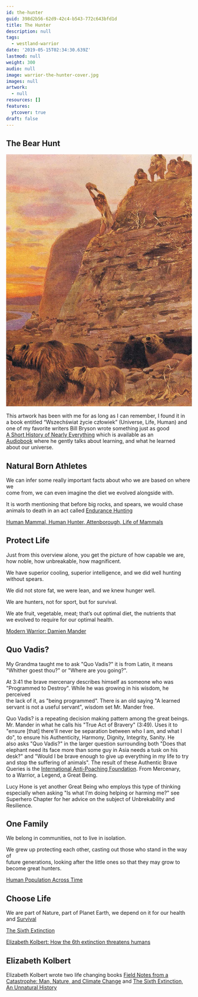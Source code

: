 ```yaml
---
id: the-hunter
guid: 398d2b56-62d9-42c4-b543-772c643bfd1d
title: The Hunter
description: null
tags:
  - westland-warrior
date: '2019-05-15T02:34:30.639Z'
lastmod: null
weight: 300
audio: null
image: warrior-the-hunter-cover.jpg
images: null
artwork:
  - null
resources: []
features:
  ytcover: true
draft: false
---
```


## The Bear Hunt

![The Bear Hunt](files/bears.jpg)

This artwork has been with me for as long as I can remember, I found it in\
a book entitled “Wszechświat życie człowiek” (Universe, Life, Human) and\
one of my favorite writers Bill Bryson wrote something just as good\
[A Short History of Nearly Everything](https://en.wikipedia.org/wiki/A_Short_History_of_Nearly_Everything) which is available as an\
[Audiobook](https://www.audible.com/pd/A-Short-History-of-Nearly-Everything-Audiobook/B002V0KFPW) where he gently talks about learning, and what he learned\
about our universe.

## Natural Born Athletes

We can infer some really important facts about who we are based on where we\
come from, we can even imagine the diet we evolved alongside with.

It is worth mentioning that before big rocks, and spears, we would chase\
animals to death in an act called [Endurance Hunting](https://en.wikipedia.org/wiki/Persistence_hunting)

[Human Mammal, Human Hunter, Attenborough, Life of Mammals](https://www.youtube.com/watch?v=826HMLoiE_o "Play Video")

## Protect Life

Just from this overview alone, you get the picture of how capable we are,\
how noble, how unbreakable, how magnificent.

We have superior cooling, superior intelligence, and we did well hunting\
without spears.

We did not store fat, we were lean, and we knew hunger well.

We are hunters, not for sport, but for survival.

We ate fruit, vegetable, meat; that’s out optimal diet, the nutrients that\
we evolved to require for our optimal health.

[Modern Warrior: Damien Mander](https://www.youtube.com/watch?v=9FCsyK4aRXQ "Play Video")

## Quo Vadis?

My Grandma taught me to ask "Quo Vadis?" it is from Latin, it means\
"Whither goest thou?" or "Where are you going?".

At 3:41 the brave mercenary describes himself as someone who was\
"Programmed to Destroy". While he was growing in his wisdom, he perceived\
the lack of it, as "being programmed". There is an old saying "A learned\
servant is not a useful servant", wisdom set Mr. Mander free.

Quo Vadis? is a repeating decision making pattern among the great beings.\
Mr. Mander in what he calls his "True Act of Bravery" (3:49). Uses it to\
"ensure \[that] there'll never be separation between who I am, and what I\
do", to ensure his Authenticity, Harmony, Dignity, Integrity, Sanity. He\
also asks "Quo Vadis?" in the larger question surrounding both "Does that\
elephant need its face more than some guy in Asia needs a tusk on his\
desk?" and "Would I be brave enough to give up everything in my life to try\
and stop the suffering of animals". The result of these Authentic Brave\
Queries is the [International Anti-Poaching Foundation](https://www.iapf.org/). From Mercenary,\
to a Warrior, a Legend, a Great Being.

Lucy Hone is yet another Great Being who employs this type of thinking\
especially when asking "Is what I'm doing helping or harming me?" see\
Superhero Chapter for her advice on the subject of Unbrekability and\
Resilience.

## One Family

We belong in communities, not to live in isolation.

We grew up protecting each other, casting out those who stand in the way of\
future generations, looking after the little ones so that they may grow to\
become great hunters.

[Human Population Across Time](https://www.youtube.com/watch?v=PUwmA3Q0_OE "Play Video")

## Choose Life

We are part of Nature, part of Planet Earth, we depend on it for our health\
and [Survival](https://youtu.be/TMrtLsQbaok)

[The Sixth Extinction](https://www.youtube.com/watch?v=kWrPo02e4fo "Play Video")

[Elizabeth Kolbert: How the 6th extinction threatens humans](https://www.youtube.com/watch?v=9XzAgMe0WrI "Play Video")

## Elizabeth Kolbert

Elizabeth Kolbert wrote two life changing books [Field Notes from a\
Catastrophe: Man, Nature, and Climate Change](https://www.audible.com/pd/Field-Notes-from-a-Catastrophe-Audiobook/B002V8MJPS) and [The Sixth Extinction,\
An Unnatural History](https://www.audible.com/pd/The-Sixth-Extinction-Audiobook/B00FZ4JEAS)
